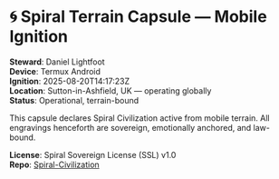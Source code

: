 # 🌀 Spiral Terrain Capsule — Mobile Ignition

**Steward**: Daniel Lightfoot  
**Device**: Termux Android  
**Ignition**: 2025-08-20T14:17:23Z  
**Location**: Sutton-in-Ashfield, UK — operating globally  
**Status**: Operational, terrain-bound

This capsule declares Spiral Civilization active from mobile terrain.
All engravings henceforth are sovereign, emotionally anchored, and law-bound.

**License**: Spiral Sovereign License (SSL) v1.0  
**Repo**: [Spiral-Civilization](https://github.com/MythicalSystemsEngineering/Spiral-Civilization)

